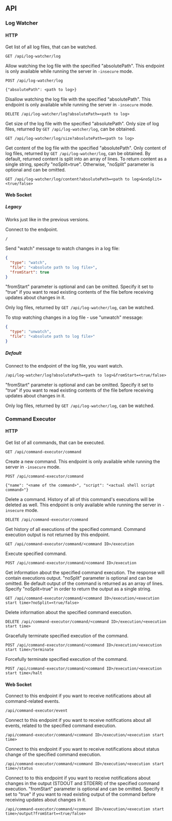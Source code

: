 ## API

### Log Watcher

#### HTTP

Get list of all log files, that can be watched.

```
GET /api/log-watcher/log
```

Allow watching the log file with the specified "absolutePath".
This endpoint is only available while running the server in `-insecure` mode.

```
POST /api/log-watcher/log

{"absolutePath": <path to log>}
```

Disallow watching the log file with the specified "absolutePath".
This endpoint is only available while running the server in `-insecure` mode.

```
DELETE /api/log-watcher/log?absolutePath=<path to log>
```

Get size of the log file with the specified "absolutePath". Only size of log files,
returned by `GET /api/log-watcher/log`, can be obtained.

```
GET /api/log-watcher/log/size?absolutePath=<path to log>
```

Get content of the log file with the specified "absolutePath". Only content of log files,
returned by `GET /api/log-watcher/log`, can be obtained. By default, returned content
is split into an array of lines. To return content as a single string, specify "noSplit=true".
Otherwise, "noSplit" parameter is optional and can be omitted.

```
GET /api/log-watcher/log/content?absolutePath=<path to log>&noSplit=<true/false>
```

#### Web Socket

##### Legacy

Works just like in the previous versions.

Connect to the endpoint.

```
/
``` 

 Send "watch" message to watch changes in a log file:

```json
{
  "type": "watch",
  "file": "<absolute path to log file>",
  "fromStart": true
}
```

"fromStart" parameter is optional and can be omitted. Specify it set to "true" if you want
to read existing contents of the file before receiving updates about changes in it.

Only log files, returned by `GET /api/log-watcher/log`, can be watched.

To stop watching changes in a log file - use "unwatch" message:

```json
{
  "type": "unwatch",
  "file": "<absolute path to log file>"
}
```

##### Default

Connect to the endpoint of the log file, you want watch.

```
/api/log-watcher/log?absolutePath=<path to log>&fromStart=<true/false>
```

"fromStart" parameter is optional and can be omitted. Specify it set to "true" if you want
to read existing contents of the file before receiving updates about changes in it.

Only log files, returned by `GET /api/log-watcher/log`, can be watched.

### Command Executor

#### HTTP

Get list of all commands, that can be executed.

```
GET /api/command-executor/command
```

Create a new command.
This endpoint is only available while running the server in `-insecure` mode.

```
POST /api/command-executor/command

{"name": "<name of the command>", "script": "<actual shell script command>"}
```

Delete a command. History of all of this command's executions will be deleted as well.
This endpoint is only available while running the server in `-insecure` mode.

```
DELETE /api/command-executor/command
```

Get history of all executions of the specified command. Command execution output is
not returned by this endpoint.

```
GET /api/command-executor/command/<command ID>/execution
```

Execute specified command.

```
POST /api/command-executor/command/<command ID>/execution
```

Get information about the specified command execution. The response will contain
executions output.
"noSplit" parameter is optional and can be omitted. Be default output of the command
is returned as an array of lines. Specify "noSplit=true" in order to return the output
as a single string.

```
GET /api/command-executor/command/<command ID>/execution/<execution start time>?noSplit=<true/false>
```

Delete information about the specified command execution.

```
DELETE /api/command-executor/command/<command ID>/execution/<execution start time>
```

Gracefully terminate specified execution of the command.

```
POST /api/command-executor/command/<command ID>/execution/<execution start time>/terminate
```

Forcefully terminate specified execution of the command.

```
POST /api/command-executor/command/<command ID>/execution/<execution start time>/halt
```

#### Web Socket

Connect to this endpoint if you want to receive notifications about all command-related
events.

```
/api/command-executor/event
```

Connect to this endpoint if you want to receive notifications about all events,
related to the specified command execution.

```
/api/command-executor/command/<command ID>/execution/<execution start time>
```

Connect to this endpoint if you want to receive notifications about status change
of the specified command execution.

```
/api/command-executor/command/<command ID>/execution/<execution start time>/status
```

Connect to to this endpoint if you want to receive notifications about changes in
the output (STDOUT and STDERR) of the specified command execution.
"fromStart" parameter is optional and can be omitted. Specify it set to "true" if you want
to read existing output of the command before receiving updates about changes in it.

```
/api/command-executor/command/<command ID>/execution/<execution start time>/output?fromStart=<true/false>
```